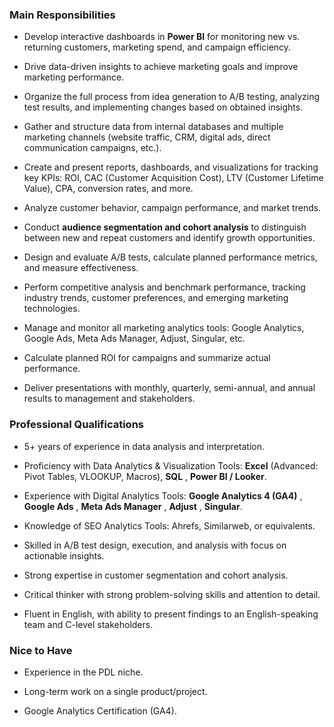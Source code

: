 ### **Main Responsibilities**

  * Develop interactive dashboards in **Power BI** for monitoring new vs. returning customers, marketing spend, and campaign efficiency.  
  

  * Drive data-driven insights to achieve marketing goals and improve marketing performance.  
  

  * Organize the full process from idea generation to A/B testing, analyzing test results, and implementing changes based on obtained insights.  
  

  * Gather and structure data from internal databases and multiple marketing channels (website traffic, CRM, digital ads, direct communication campaigns, etc.).  
  

  * Create and present reports, dashboards, and visualizations for tracking key KPIs: ROI, CAC (Customer Acquisition Cost), LTV (Customer Lifetime Value), CPA, conversion rates, and more.  
  

  * Analyze customer behavior, campaign performance, and market trends.  
  

  * Conduct **audience segmentation and cohort analysis** to distinguish between new and repeat customers and identify growth opportunities.  
  

  * Design and evaluate A/B tests, calculate planned performance metrics, and measure effectiveness.  
  

  * Perform competitive analysis and benchmark performance, tracking industry trends, customer preferences, and emerging marketing technologies.  
  

  * Manage and monitor all marketing analytics tools: Google Analytics, Google Ads, Meta Ads Manager, Adjust, Singular, etc.  
  

  * Calculate planned ROI for campaigns and summarize actual performance.  
  

  * Deliver presentations with monthly, quarterly, semi-annual, and annual results to management and stakeholders.  
  

### **Professional Qualifications**

  * 5+ years of experience in data analysis and interpretation.  
  

  * Proficiency with Data Analytics & Visualization Tools: **Excel** (Advanced: Pivot Tables, VLOOKUP, Macros), **SQL** , **Power BI / Looker**.  
  

  * Experience with Digital Analytics Tools: **Google Analytics 4 (GA4)** , **Google Ads** , **Meta Ads Manager** , **Adjust** , **Singular**.  
  

  * Knowledge of SEO Analytics Tools: Ahrefs, Similarweb, or equivalents.  
  

  * Skilled in A/B test design, execution, and analysis with focus on actionable insights.  
  

  * Strong expertise in customer segmentation and cohort analysis.  
  

  * Critical thinker with strong problem-solving skills and attention to detail.  
  

  * Fluent in English, with ability to present findings to an English-speaking team and C-level stakeholders.  
  

### **Nice to Have**

  * Experience in the PDL niche.  
  

  * Long-term work on a single product/project.  
  

  * Google Analytics Certification (GA4).